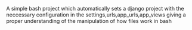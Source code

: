 A simple bash project which automatically sets a django project with the neccessary configuration in the settings,urls,app_urls,app_views giving a proper understanding of the manipulation of how files work in bash
